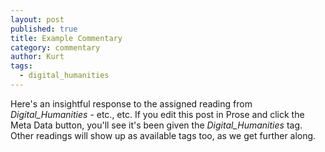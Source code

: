 ```yaml
---
layout: post
published: true
title: Example Commentary
category: commentary
author: Kurt
tags: 
  - digital_humanities
---
```


Here's an insightful response to the assigned reading from *Digital_Humanities* - etc., etc. If you edit this post in Prose and click the Meta Data button, you'll see it's been given the *Digital_Humanities* tag. Other readings will show up as available tags too, as we get further along.
